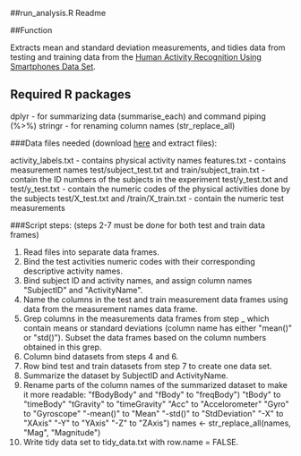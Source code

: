 ##run_analysis.R Readme

##Function

Extracts mean and standard deviation measurements, and tidies data from testing and training data from the [Human Activity Recognition Using Smartphones Data Set](https://archive.ics.uci.edu/ml/datasets/Human+Activity+Recognition+Using+Smartphones).

## Required R packages

dplyr - for summarizing data (summarise_each) and command piping (%>%)
stringr - for renaming column names (str_replace_all)

###Data files needed (download [here](https://d396qusza40orc.cloudfront.net/getdata%2Fprojectfiles%2FUCI%20HAR%20Dataset.zip) and extract files):

activity_labels.txt - contains physical activity names
features.txt - contains measurement names
test/subject_test.txt and train/subject_train.txt - contain the ID numbers of the subjects in the experiment
test/y_test.txt and test/y_test.txt - contain the numeric codes of the physical activities done by the subjects
test/X_test.txt and /train/X_train.txt - contain the numeric test measurements

###Script steps: (steps 2-7 must be done for both test and train data frames)

1) Read files into separate data frames.
2) Bind the test activities numeric codes with their corresponding descriptive activity names.
4) Bind subject ID and activity names, and assign column names "SubjectID" and "ActivityName".
5) Name the columns in the test and train measurement data frames using data from the measurement names data frame.
6) Grep columns in the measurements data frames from step _ which contain means or standard deviations (column name has either "mean()" or "std()"). Subset the data frames based on the column numbers obtained in this grep.
7) Column bind datasets from steps 4 and 6.
8) Row bind test and train datasets from step 7 to create one data set.
9) Summarize the dataset by SubjectID and ActivityName.
10) Rename parts of the column names of the summarized dataset to make it more readable:
    "fBodyBody" and "fBody" to "freqBody")
    "tBody" to "timeBody"
    "tGravity" to "timeGravity"
    "Acc" to "Accelorometer"
    "Gyro" to "Gyroscope"
    "-mean()" to "Mean"
    "-std()" to "StdDeviation"
    "-X" to "XAxis"
    "-Y" to "YAxis"
    "-Z" to "ZAxis")
    names <- str_replace_all(names, "Mag", "Magnitude")
11) Write tidy data set to tidy_data.txt with row.name = FALSE.
